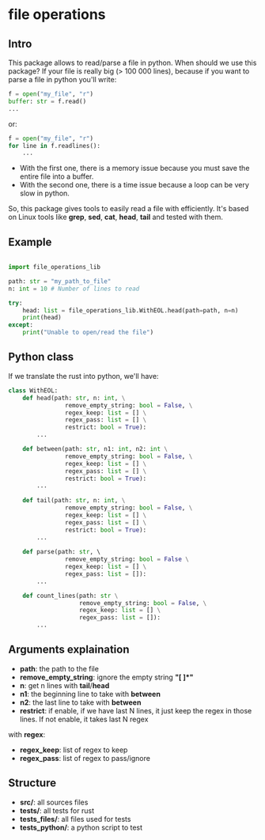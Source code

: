 # file operations

## Intro

This package allows to read/parse a file in python. When should we use this package? If your file is really big (> 100 000 lines), because if you want to parse a file in python you'll write:
```py
f = open("my_file", "r")
buffer: str = f.read()
...
```
or:
```py
f = open("my_file", "r")
for line in f.readlines():
    ...
```
- With the first one, there is a memory issue because you must save the entire file into a buffer. 
- With the second one, there is a time issue because a loop can be very slow in python.

So, this package gives tools to easily read a file with efficiently. It's based on Linux tools like **grep**, **sed**, **cat**, **head**, **tail** and tested with them.

## Example

```py

import file_operations_lib

path: str = "my_path_to_file"
n: int = 10 # Number of lines to read

try:
    head: list = file_operations_lib.WithEOL.head(path=path, n=n)
    print(head)
except:
    print("Unable to open/read the file")
```

## Python class

If we translate the rust into python, we'll have:
```py
class WithEOL:
    def head(path: str, n: int, \
                remove_empty_string: bool = False, \
                regex_keep: list = [] \
                regex_pass: list = [] \
                restrict: bool = True):
        ...

    def between(path: str, n1: int, n2: int \
                remove_empty_string: bool = False, \
                regex_keep: list = [] \
                regex_pass: list = [] \
                restrict: bool = True):
        ...
    
    def tail(path: str, n: int, \
                remove_empty_string: bool = False, \
                regex_keep: list = [] \
                regex_pass: list = [] \
                restrict: bool = True):
        ...
    
    def parse(path: str, \ 
                remove_empty_string: bool = False \
                regex_keep: list = [] \
                regex_pass: list = []):
        ...

    def count_lines(path: str \
                    remove_empty_string: bool = False, \
                    regex_keep: list = [] \
                    regex_pass: list = []):
        ...
```

## Arguments explaination

- **path**: the path to the file
- **remove_empty_string**: ignore the empty string **"[ ]\*"**
- **n**: get n lines with **tail**/**head** 
- **n1**: the beginning line to take with **between**
- **n2**: the last line to take with **between**
- **restrict**: if enable, if we have last N lines, it just keep the regex in those lines. If not enable, it takes last N regex

with **regex**:
- **regex_keep**: list of regex to keep
- **regex_pass**: list of regex to pass/ignore

## Structure

- **src/**: all sources files
- **tests/**: all tests for rust
- **tests_files/**: all files used for tests
- **tests_python/**: a python script to test